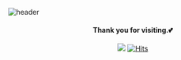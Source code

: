 ![header](https://capsule-render.vercel.app/api?type=waving&color=ffe2f3&height=100&section=header)
<div align=center>
  
#### Thank you for visiting.💕

<a href="[(https://myeonghyejin.notion.site/dfbf4b043e5747c381456bce7bef7778?v=0816ab26412f495ead89c5663782fc9b&pvs=4)"><img src="https://img.shields.io/badge/Projects-ffe2f3?style=badge&logo=GitHub&logoColor=black"/></a>
[![Hits](https://hits.seeyoufarm.com/api/count/incr/badge.svg?url=https%3A%2F%2Fgithub.com%2Fmyeonghyejin&count_bg=%23ffe2f3&title_bg=%23C0C0C0&icon=github.svg&icon_color=%23FFFFFF&title=hits&edge_flat=false)](https://hits.seeyoufarm.com)

</div>
